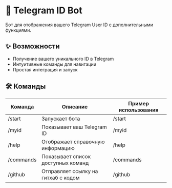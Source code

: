 # 🤖 Telegram ID Bot

Бот для отображения вашего Telegram User ID с дополнительными функциями.

## ✨ Возможности
- Получение вашего уникального ID в Telegram
- Интуитивные команды для навигации
- Простая интеграция и запуск

## 🛠 Команды
| Команда       | Описание                                  | Пример использования      |
|---------------|------------------------------------------|---------------------------|
| /start      | Запускает бота                           | /start                  |
| /myid       | Показывает ваш Telegram ID               | /myid                   |
| /help       | Отображает справочную информацию         | /help                   |
| /commands   | Показывает список доступных команд       | /commands               |
| /github     | Отправляет ссылку на гитхаб с кодом      | /github                 |



